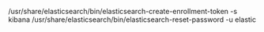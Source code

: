 /usr/share/elasticsearch/bin/elasticsearch-create-enrollment-token -s kibana
/usr/share/elasticsearch/bin/elasticsearch-reset-password -u elastic

